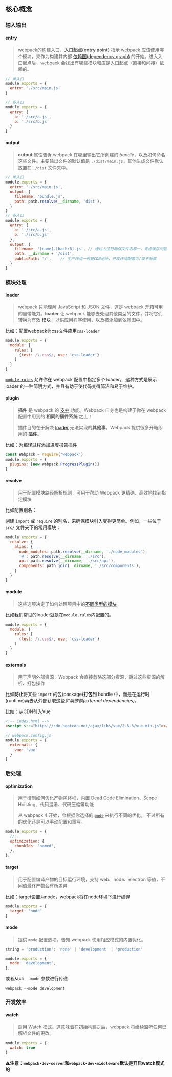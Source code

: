 ## 核心概念

### 输入输出

#### entry

> webpack的构建入口，**入口起点(entry point)** 指示 webpack 应该使用哪个模块，来作为构建其内部 [依赖图(dependency graph)](https://webpack.docschina.org/concepts/dependency-graph/) 的开始。进入入口起点后，webpack 会找出有哪些模块和库是入口起点（直接和间接）依赖的。

```js
// 单入口
module.exports = {
  entry: './src/main.js'
}

// 多入口
module.exports = {
  entry: {
    a: './src/a.js',
    b: './src/b.js'
  }
}
```

#### output

> **output** 属性告诉 webpack 在哪里输出它所创建的 *bundle*，以及如何命名这些文件。主要输出文件的默认值是 `./dist/main.js`，其他生成文件默认放置在 `./dist` 文件夹中。

```js
// 单入口
module.exports = {
  entry: './src/main.js',
  output: {
    filename: 'bundle.js',   
    path: path.resolve(__dirname, 'dist'),
  }
}
// 多入口
module.exports = {
  entry: {
    a: './src/a.js',
    b: './src/b.js'
  },
  output: {
    filename: '[name].[hash:6].js', // 通过占位符确保文件名唯一，考虑缓存问题，还可以为文件名加上hash
    path: __dirname + '/dist',
    publicPath: '/',    // 生产环境一般是CDN地址，开发环境配置为/或不配置
  }
}
```

### 模块处理

#### loader

> webpack 只能理解 JavaScript 和 JSON 文件，这是 webpack 开箱可用的自带能力。**loader** 让 webpack 能够去处理其他类型的文件，并将它们转换为有效 [模块](https://webpack.docschina.org/concepts/modules)，以供应用程序使用，以及被添加到依赖图中。

比如：配置webpack为css文件应用`css-loader`

```js
module.exports = {
  module: {
    rules: [
      {test: /\.css$/, use: 'css-loader'}
    ]
  }
}
```

[`module.rules`](https://webpack.docschina.org/configuration/module/#modulerules) 允许你在 webpack 配置中指定多个 loader。 这种方式是展示 loader 的一种简明方式，并且有助于使代码变得简洁和易于维护。

#### plugin

> **插件** 是 webpack 的 [支柱](https://github.com/webpack/tapable) 功能。Webpack 自身也是构建于你在 webpack 配置中用到的 **相同的插件系统** 之上！
>
> 插件目的在于解决 [loader](https://webpack.docschina.org/concepts/loaders) 无法实现的**其他事**。Webpack 提供很多开箱即用的 [插件](https://webpack.docschina.org/plugins/)。

比如：为编译过程添加进度报告插件

```js
const Webpack = require('webpack')
module.exports = {
  plugins: [new Webpack.ProgressPlugin()]
}
```

#### resolve

> 用于配置模块路径解析规则，可用于帮助 Webpack 更精确、高效地找到指定模块

比如配置别名：

创建 `import` 或 `require` 的别名，来确保模块引入变得更简单。例如，一些位于 `src/` 文件夹下的常用模块：

```js
module.exports = {
  resolve: {
    alias: {
      node_modules: path.resolve(__dirname, './node_modules'),
      '@': path.resolve(__dirname, './src'),
      api: path.resolve(__dirname, './src/api'),
      components: path.join(__dirname, './src/components'),
    }
  }
}
```

#### module

> 这些选项决定了如何处理项目中的[不同类型的模块](https://webpack.docschina.org/concepts/modules)。

比如我们常见的loader就是在`module.rules`内配置的。

```js
module.exports = {
  module: {
    rules: [
      {test: /\.css$/, use: 'css-loader'}
    ]
  }
}
```

#### externals

> 用于声明外部资源，Webpack 会直接忽略这部分资源，跳过这些资源的解析、打包操作

比如**防止**将某些 `import` 的包(package)**打包**到 bundle 中，而是在运行时(runtime)再去从外部获取这些*扩展依赖(external dependencies)*。

比如：从CDN引入Vue

```html
<!-- index.html -->
<script src="https://cdn.bootcdn.net/ajax/libs/vue/2.6.3/vue.min.js"></script>
```

```js
// webpack.config.js
module.exports = {
  externals: {
    vue: 'vue'
  }
}
```

### 后处理

#### optimization

> 用于控制如何优化产物包体积，内置 Dead Code Elimination、Scope Hoisting、代码混淆、代码压缩等功能
>
> 从 webpack 4 开始，会根据你选择的 [`mode`](https://webpack.docschina.org/concepts/mode/) 来执行不同的优化， 不过所有的优化还是可以手动配置和重写。

```js
module.exports = {
  //...
  optimization: {
    chunkIds: 'named',
  },
};
```

#### target

> 用于配置编译产物的目标运行环境，支持 web、node、electron 等值，不同值最终产物会有所差异

比如：target设置为node，webpack将在node环境下进行编译

```js
module.exports = {
  target: 'node'
}
```

#### mode

> 提供 `mode` 配置选项，告知 webpack 使用相应模式的内置优化。

```js
string = 'production': 'none' | 'development' | 'production'
```

```js
module.exports = {
  mode: 'development',
};
```

或者从cli` --mode` 参数进行传递

```shell
webpack --mode development
```

### 开发效率

#### watch

> 启用 Watch 模式。这意味着在初始构建之后，webpack 将继续监听任何已解析文件的更改。

```js
module.exports = {
  watch: true
}
```

**⚠️注意：`webpack-dev-server`和`webpack-dev-middleware`默认是开启watch模式的**

